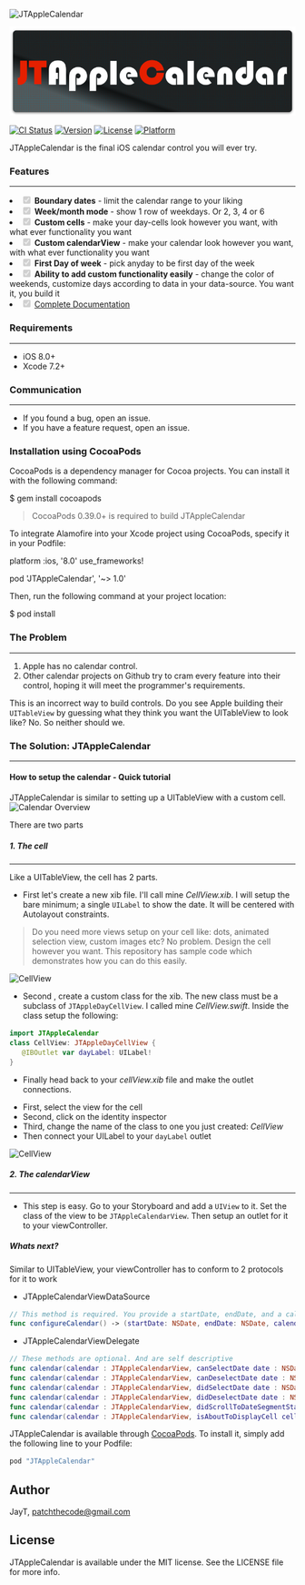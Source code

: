 ![JTAppleCalendar](https://img42.com/UIaPm+)

![JTAppleCalendarT](Images/JTAppleCalendar.jpg)

[![CI Status](http://img.shields.io/travis/JayT/JTAppleCalendar.svg?style=flat)](https://travis-ci.org/JayT/JTAppleCalendar) [![Version](https://img.shields.io/cocoapods/v/JTAppleCalendar.svg?style=flat)](http://cocoapods.org/pods/JTAppleCalendar) [![License](https://img.shields.io/cocoapods/l/JTAppleCalendar.svg?style=flat)](http://cocoapods.org/pods/JTAppleCalendar) [![Platform](https://img.shields.io/cocoapods/p/JTAppleCalendar.svg?style=flat)](http://cocoapods.org/pods/JTAppleCalendar)

JTAppleCalendar is the final iOS calendar control you will ever try.

### **Features**
---

<li class="task-list-item"><input class="task-list-item-checkbox" checked="checked" disabled="disabled" type="checkbox"> <B>Boundary dates</B> - limit the calendar range to your liking</li>
<li class="task-list-item"><input class="task-list-item-checkbox" checked="checked" disabled="disabled" type="checkbox"> <B>Week/month mode</B> - show 1 row of weekdays. Or 2, 3, 4 or 6</li>
<li class="task-list-item"><input class="task-list-item-checkbox" checked="checked" disabled="disabled" type="checkbox"> <B>Custom cells</B> - make your day-cells look however you want, with what ever functionality you want</li>
<li class="task-list-item"><input class="task-list-item-checkbox" checked="checked" disabled="disabled" type="checkbox"> <B>Custom calendarView</B> - make your calendar look however you want, with what ever functionality you want</li>
<li class="task-list-item"><input class="task-list-item-checkbox" checked="checked" disabled="disabled" type="checkbox"> <B>First Day of week</B> - pick anyday to be first day of the week</li>
<li class="task-list-item"><input class="task-list-item-checkbox" checked="checked" disabled="disabled" type="checkbox"> <B>Ability to add custom functionality easily</B> - change the color of weekends, customize days according to data in your data-source. You want it, you build it</li>

<li class="task-list-item"><input class="task-list-item-checkbox" checked="checked" disabled="disabled" type="checkbox"> <a href="http://cocoadocs.org/docsets/Alamofire">Complete Documentation</a></li>


### **Requirements**
---

* iOS 8.0+ 
* Xcode 7.2+



### **Communication**
---
* If you found a bug, open an issue.
* If you have a feature request, open an issue.


### **Installation using CocoaPods**

CocoaPods is a dependency manager for Cocoa projects. You can install it with the following command:

$ gem install cocoapods



> CocoaPods 0.39.0+ is required to build JTAppleCalendar

To integrate Alamofire into your Xcode project using CocoaPods, specify it in your Podfile:

platform :ios, '8.0'
use_frameworks!

pod 'JTAppleCalendar', '~> 1.0'

Then, run the following command at your project location:

$ pod install

### **The Problem**
---

1. Apple has no calendar control.
2. Other calendar projects on Github try to cram every feature into their control, hoping it will meet the programmer's requirements.

This is an incorrect way to build controls. Do you see Apple building their `UITableView` by guessing what they think you want the UITableView to look like? No. So neither should we. 

### **The Solution: JTAppleCalendar**
---

#### How to setup the calendar - Quick tutorial

JTAppleCalendar is similar to setting up a UITableView with a custom cell. 
![Calendar Overview](https://img42.com/bfqF6+)

There are two parts
##### 1. The cell
---
Like a UITableView, the cell has 2 parts. 

* First let's create a new xib file. I'll call mine *CellView.xib*. I will setup the bare minimum; a single `UILabel` to show the date. It will be centered with Autolayout constraints. 

> Do you need more views setup on your cell like: dots, animated selection view, custom images etc? No problem. Design the cell however you want. This repository has sample code which demonstrates how you can do this easily.

![CellView](https://img42.com/AmcXX+)

* Second , create a custom class for the xib. The new class must be a subclass of `JTAppleDayCellView`. I called mine *CellView.swift*.  Inside the class setup the following:

~~~swift
import JTAppleCalendar 
class CellView: JTAppleDayCellView {
   @IBOutlet var dayLabel: UILabel!
}
~~~

* Finally head back to your *cellView.xib* file and make the outlet connections.
- First,  select the view for the cell
- Second, click on the identity inspector
- Third, change the name of the class to one you just created: *CellView*
- Then connect your UILabel to your `dayLabel` outlet

![CellView](https://img42.com/e4hkc+)

##### 2. The calendarView
---
* This step is easy. Go to your Storyboard and add a `UIView` to it. Set the class of the view to be `JTAppleCalendarView`. Then setup an outlet for it to your viewController. 


##### Whats next?
Similar to UITableView, your viewController has to conform to 2 protocols for it to work

* JTAppleCalendarViewDataSource
~~~swift
// This method is required. You provide a startDate, endDate, and a calendar configured to your liking.
func configureCalendar() -> (startDate: NSDate, endDate: NSDate, calendar: NSCalendar)
~~~
* JTAppleCalendarViewDelegate 
~~~swift
// These methods are optional. And are self descriptive	
func calendar(calendar : JTAppleCalendarView, canSelectDate date : NSDate, cell: JTAppleDayCellView, cellState: CellState) -> Bool
func calendar(calendar : JTAppleCalendarView, canDeselectDate date : NSDate, cell: JTAppleDayCellView, cellState: CellState) -> Bool
func calendar(calendar : JTAppleCalendarView, didSelectDate date : NSDate, cell: JTAppleDayCellView, cellState: CellState) -> Void
func calendar(calendar : JTAppleCalendarView, didDeselectDate date : NSDate, cell: JTAppleDayCellView?, cellState: CellState) -> Void
func calendar(calendar : JTAppleCalendarView, didScrollToDateSegmentStartingWith date: NSDate?, endingWithDate: NSDate?) -> Void
func calendar(calendar : JTAppleCalendarView, isAboutToDisplayCell cell: JTAppleDayCellView, date:NSDate, cellState: CellState) -> Void
~~~



JTAppleCalendar is available through [CocoaPods](http://cocoapods.org). To install
it, simply add the following line to your Podfile:

```ruby
pod "JTAppleCalendar"
```

## Author

JayT, patchthecode@gmail.com

## License

JTAppleCalendar is available under the MIT license. See the LICENSE file for more info.
